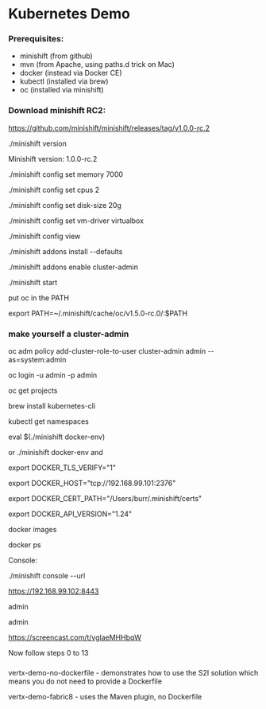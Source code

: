# Kubernetes Demo

### Prerequisites:
* minishift (from github)
* mvn (from Apache, using paths.d trick on Mac)
* docker (instead via Docker CE)
* kubectl (installed via brew)
* oc (installed via minishift)


### Download minishift RC2:
https://github.com/minishift/minishift/releases/tag/v1.0.0-rc.2

./minishift version

Minishift version: 1.0.0-rc.2

./minishift config set memory 7000

./minishift config set cpus 2

./minishift config set disk-size 20g

./minishift config set vm-driver virtualbox

./minishift config view

./minishift addons install --defaults

./minishift addons enable cluster-admin

./minishift start

put oc in the PATH

export PATH=~/.minishift/cache/oc/v1.5.0-rc.0/:$PATH

### make yourself a cluster-admin
oc adm policy add-cluster-role-to-user cluster-admin admin --as=system:admin

oc login -u admin -p admin

oc get projects

brew install kubernetes-cli

kubectl get namespaces

eval $(./minishift docker-env)

or ./minishift docker-env and 

export DOCKER_TLS_VERIFY="1"

export DOCKER_HOST="tcp://192.168.99.101:2376"

export DOCKER_CERT_PATH="/Users/burr/.minishift/certs"

export DOCKER_API_VERSION="1.24"

docker images

docker ps

Console:

./minishift console --url

https://192.168.99.102:8443

admin

admin

https://screencast.com/t/vglaeMHHbqW


Now follow steps 0 to 13


###
vertx-demo-no-dockerfile - demonstrates how to use the S2I solution which means you do not need to provide a Dockerfile

vertx-demo-fabric8 - uses the Maven plugin, no Dockerfile

